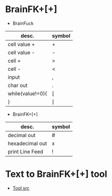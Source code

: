 # BrainFK+[+]

- BrainFuck

desc. | symbol
---|---
cell value + | +
cell value - | -
cell + | >
cell - | <
input | ,
char out | .
while(value!=0){ | [
} | ]

- BrainFK+[+]

desc. | symbol
---|---
decimal out | #
hexadecimal out | x
print Line Feed | !

# Text to BrainFK+[+] tool
- [Tool src](str_bf.py)
